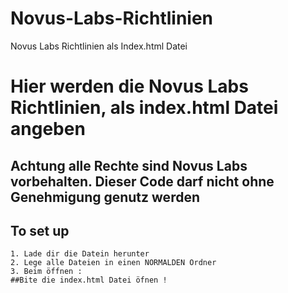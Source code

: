 # Novus-Labs-Richtlinien
Novus Labs Richtlinien als Index.html Datei
# Hier werden die Novus Labs Richtlinien, als index.html Datei angeben 

## Achtung alle Rechte sind Novus Labs vorbehalten. Dieser Code darf nicht ohne Genehmigung genutz werden 


## To set up 
````
1. Lade dir die Datein herunter
2. Lege alle Dateien in einen NORMALDEN Ordner
3. Beim öffnen :
##Bite die index.html Datei öfnen !

````


